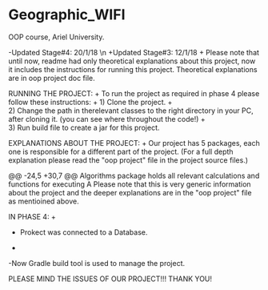 # Geographic_WIFI

OOP course, Ariel University.
  
 -Updated Stage#4: 20/1/18 \n
 +Updated Stage#3: 12/1/18 
 +
  Please note that until now, readme had only theoretical explanations about this project, now it includes the instructions for running this project.
  Theoretical explanations are in oop project doc file.
  
  RUNNING THE PROJECT:
 +
  To run the project as required in phase 4 please follow these instructions:
 +
  	1) Clone the project.
 +	
  	2) Change the path in therelevant classes to the right directory in your PC, after cloning it. (you can see where throughout the code!)
 +	
  	3) Run build file to create a jar for this project.
  
  EXPLANATIONS ABOUT THE PROJECT:
 +
  Our project has 5 packages, each one is responsible for a different part of the project.
  (For a full depth explanation please read the "oop project" file in the project source files.)
  
 @@ -24,5 +30,7 @@ Algorithms package holds all relevant calculations and functions for executing A
  Please note that this is very generic information about the project and the deeper explanations are in the "oop project" file as mentioined above.
  
  IN PHASE 4:
 +
  - Prokect was connected to a Database.
 +
  -Now Gradle build tool is used to manage the project.
  
  
  PLEASE MIND THE ISSUES OF OUR PROJECT!!!
  THANK YOU!
